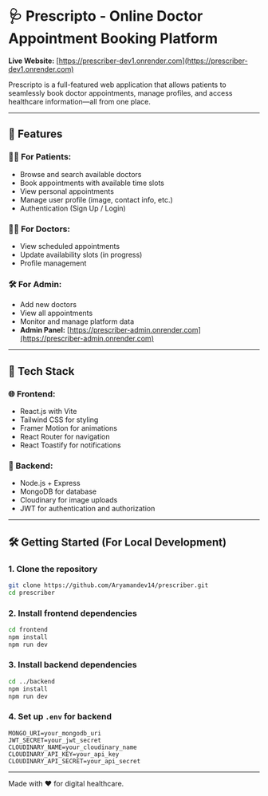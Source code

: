 
# 🩺 Prescripto - Online Doctor Appointment Booking Platform

**Live Website:** [https://prescriber-dev1.onrender.com](https://prescriber-dev1.onrender.com)

Prescripto is a full-featured web application that allows patients to seamlessly book doctor appointments, manage profiles, and access healthcare information—all from one place.

---

## 🚀 Features

### 👨‍⚕️ For Patients:
- Browse and search available doctors
- Book appointments with available time slots
- View personal appointments
- Manage user profile (image, contact info, etc.)
- Authentication (Sign Up / Login)

### 🧑‍⚕️ For Doctors:
- View scheduled appointments
- Update availability slots (in progress)
- Profile management

### 🛠️ For Admin:
- Add new doctors
- View all appointments
- Monitor and manage platform data
- **Admin Panel:** [https://prescriber-admin.onrender.com](https://prescriber-admin.onrender.com)

---

## 🧰 Tech Stack

### 🌐 Frontend:
- React.js with Vite
- Tailwind CSS for styling
- Framer Motion for animations
- React Router for navigation
- React Toastify for notifications

### 🔗 Backend:
- Node.js + Express
- MongoDB for database
- Cloudinary for image uploads
- JWT for authentication and authorization

---

## 🛠️ Getting Started (For Local Development)

### 1. Clone the repository
```bash
git clone https://github.com/Aryamandev14/prescriber.git
cd prescriber
````

### 2. Install frontend dependencies

```bash
cd frontend
npm install
npm run dev
```

### 3. Install backend dependencies

```bash
cd ../backend
npm install
npm run dev
```

### 4. Set up `.env` for backend

```env
MONGO_URI=your_mongodb_uri
JWT_SECRET=your_jwt_secret
CLOUDINARY_NAME=your_cloudinary_name
CLOUDINARY_API_KEY=your_api_key
CLOUDINARY_API_SECRET=your_api_secret
```

---



Made with ❤️ for digital healthcare.


